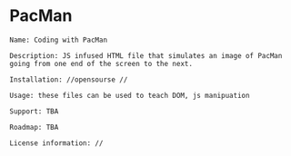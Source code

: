 # PacMan

    Name: Coding with PacMan  

    Description: JS infused HTML file that simulates an image of PacMan going from one end of the screen to the next. 

    Installation: //opensourse //

    Usage: these files can be used to teach DOM, js manipuation 

    Support: TBA

    Roadmap: TBA 
    
    License information: //  
